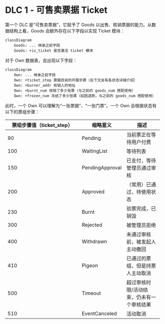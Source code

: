 # DLC 1 - 可售卖票据 Ticket

第一个 DLC 是“可售卖票据”，它赋予了 Goods 以出售、核销票据的能力。从数据结构上看，Goods 会额外存在以下字段以实现 Ticket 模块：

```mermaid
classDiagram
    Goods: ... 继承之前字段
    Goods: +is_ticket 是否激活 ticket 模块
```

对于 Own 数据表，会出现以下字段：

```mermaid
classDiagram
    Own: ... 继承之前字段
    Own: +ticket_step 票据目前的开展步骤（在下文会有各状态详细介绍）
    Own: +burner_addr 核销人的地址
    Own: +burnt_num 核销了多少张票（与之前的 goods_num 搭配使用）
    Own: +frozen_num 冻结了多少张票（如因退款，与之前的 goods_num 搭配使用）
```

此时，一个 Own 可以理解为“一张票据”、“一张门票”。一个 Own 会根据状态有以下的票组步骤：

<table><thead><tr><th width="226">票组步骤值（ticket_step）</th><th>缩略意义</th><th>描述</th></tr></thead><tbody><tr><td>90</td><td>Pending</td><td>当前票正在等待用户付费</td></tr><tr><td>100</td><td>WaitingList</td><td>等待列表</td></tr><tr><td>150</td><td>PendingApproval</td><td>已支付，等待管理员通过审核</td></tr><tr><td>200</td><td>Approved</td><td>（常用）已通过，待使用状态</td></tr><tr><td>230</td><td>Burnt</td><td>验票完成，已销毁</td></tr><tr><td>300</td><td>Rejected</td><td>被管理员拒绝</td></tr><tr><td>400</td><td>Withdrawn</td><td>未通过审核前，被发起人主动撤回</td></tr><tr><td>410</td><td>Pigeon</td><td>已通过的票组，但是持票人主动取消</td></tr><tr><td>500</td><td>Timeout</td><td>超过审核时限/活动结束，仍未有一个审核结果</td></tr><tr><td>510</td><td>EventCanceled</td><td>活动取消</td></tr></tbody></table>

